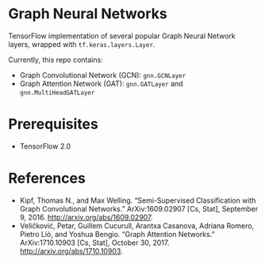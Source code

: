 # Graph Neural Networks

TensorFlow implementation of several popular Graph Neural Network layers, wrapped with `tf.keras.layers.Layer`.

Currently, this repo contains:

- Graph Convolutional Network (GCN): `gnn.GCNLayer`
- Graph Attention Network (GAT): `gnn.GATLayer` and `gnn.MultiHeadGATLayer`

# Prerequisites

- TensorFlow 2.0

# References

- Kipf, Thomas N., and Max Welling. “Semi-Supervised Classification with Graph Convolutional Networks.” ArXiv:1609.02907 [Cs, Stat], September 9, 2016. http://arxiv.org/abs/1609.02907.
- Veličković, Petar, Guillem Cucurull, Arantxa Casanova, Adriana Romero, Pietro Liò, and Yoshua Bengio. “Graph Attention Networks.” ArXiv:1710.10903 [Cs, Stat], October 30, 2017. http://arxiv.org/abs/1710.10903.
